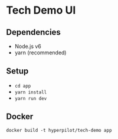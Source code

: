 # Tech Demo UI


## Dependencies
- Node.js v6
- yarn (recommended)

## Setup
- `cd app`
- `yarn install`
- `yarn run dev`

## Docker
`docker build -t hyperpilot/tech-demo app`
